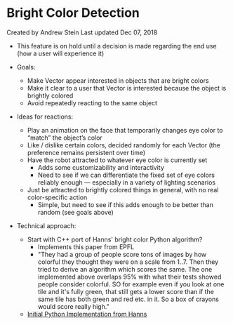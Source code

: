 # Bright Color Detection

Created by Andrew Stein Last updated Dec 07, 2018

* This feature is on hold until a decision is made regarding the end use (how a user will experience it)
* Goals:
    * Make Vector appear interested in objects that are bright colors
    * Make it clear to a user that Vector is interested because the object is brightly colored
    * Avoid repeatedly reacting to the same object
* Ideas for reactions:
    * Play an animation on the face that temporarily changes eye color to “match” the object’s color
    * Like / dislike certain colors, decided randomly for each Vector (the preference remains persistent over time)
    * Have the robot attracted to whatever eye color is currently set
        * Adds some customizability and interactivity
        * Need to see if we can differentiate the fixed set of eye colors reliably enough — especially in a variety of lighting scenarios
    * Just be attracted to brightly colored things in general, with no real color-specific action
        * Simple, but need to see if this adds enough to be better than random (see goals above)

* Technical approach:
    * Start with C++ port of Hanns' bright color Python algorithm?
        * Implements this paper from EPFL
        * "They had a group of people score tons of images by how colorful they thought they were on a scale from 1..7. Then they tried to derive an algorithm which scores the same. The one implemented above overlaps 95% with what their tests showed people consider colorful. SO for example even if you look at one tile and it's fully green, that still gets a lower score than if the same tile has both green and red etc. in it. So a box of crayons would score really high."
    * [Initial Python Implementation from Hanns](colorfulscore.py)

